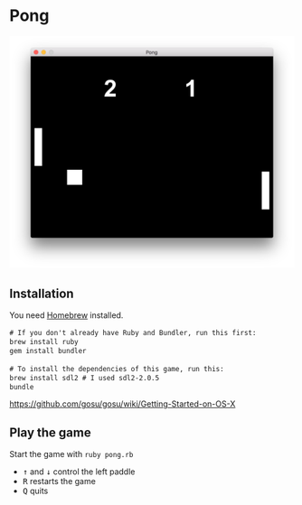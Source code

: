 # Pong

![screenshot](./screenshot.png)

## Installation

You need [Homebrew](https://brew.sh/) installed.

```
# If you don't already have Ruby and Bundler, run this first:
brew install ruby
gem install bundler

# To install the dependencies of this game, run this:
brew install sdl2 # I used sdl2-2.0.5
bundle
```

https://github.com/gosu/gosu/wiki/Getting-Started-on-OS-X

## Play the game

Start the game with `ruby pong.rb`

- <kbd>↑</kbd> and <kbd>↓</kbd> control the left paddle
- <kbd>R</kbd> restarts the game
- <kbd>Q</kbd> quits
